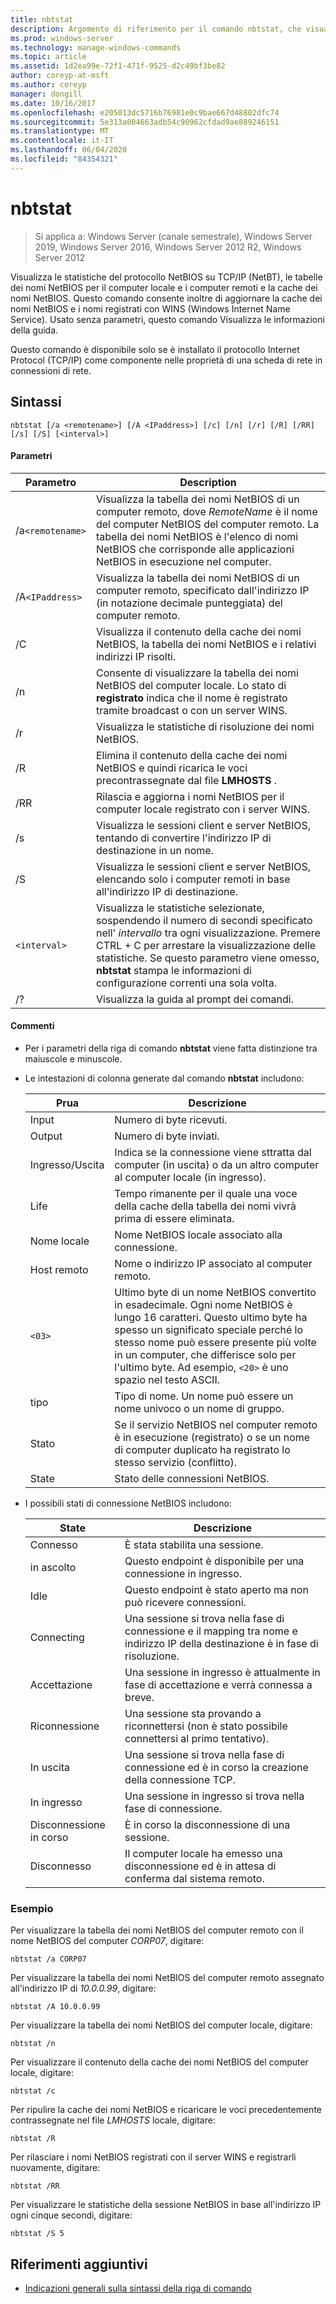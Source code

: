 ```yaml
---
title: nbtstat
description: Argomento di riferimento per il comando nbtstat, che visualizza le statistiche del protocollo NetBIOS su TCP/IP (NetBT), le tabelle dei nomi NetBIOS sia per il computer locale che per i computer remoti e per la cache dei nomi NetBIOS.
ms.prod: windows-server
ms.technology: manage-windows-commands
ms.topic: article
ms.assetid: 1d2ea99e-72f1-471f-9525-d2c49bf3be82
author: coreyp-at-msft
ms.author: coreyp
manager: dongill
ms.date: 10/16/2017
ms.openlocfilehash: e205013dc5716b76981e0c9bae667d48802dfc74
ms.sourcegitcommit: 5e313a004663adb54c90962cfdad9ae889246151
ms.translationtype: MT
ms.contentlocale: it-IT
ms.lasthandoff: 06/04/2020
ms.locfileid: "84354321"
---
```

# <a name="nbtstat"></a>nbtstat

> Si applica a: Windows Server (canale semestrale), Windows Server 2019, Windows Server 2016, Windows Server 2012 R2, Windows Server 2012

Visualizza le statistiche del protocollo NetBIOS su TCP/IP (NetBT), le tabelle dei nomi NetBIOS per il computer locale e i computer remoti e la cache dei nomi NetBIOS. Questo comando consente inoltre di aggiornare la cache dei nomi NetBIOS e i nomi registrati con WINS (Windows Internet Name Service). Usato senza parametri, questo comando Visualizza le informazioni della guida.

Questo comando è disponibile solo se è installato il protocollo Internet Protocol (TCP/IP) come componente nelle proprietà di una scheda di rete in connessioni di rete.

## <a name="syntax"></a>Sintassi

```
nbtstat [/a <remotename>] [/A <IPaddress>] [/c] [/n] [/r] [/R] [/RR] [/s] [/S] [<interval>]
```

#### <a name="parameters"></a>Parametri

| Parametro | Description |
| --------- | ----------- |
| /a`<remotename>` | Visualizza la tabella dei nomi NetBIOS di un computer remoto, dove *RemoteName* è il nome del computer NetBIOS del computer remoto. La tabella dei nomi NetBIOS è l'elenco di nomi NetBIOS che corrisponde alle applicazioni NetBIOS in esecuzione nel computer. |
| /A`<IPaddress>` | Visualizza la tabella dei nomi NetBIOS di un computer remoto, specificato dall'indirizzo IP (in notazione decimale punteggiata) del computer remoto. |
| /C | Visualizza il contenuto della cache dei nomi NetBIOS, la tabella dei nomi NetBIOS e i relativi indirizzi IP risolti. |
| /n | Consente di visualizzare la tabella dei nomi NetBIOS del computer locale. Lo stato di **registrato** indica che il nome è registrato tramite broadcast o con un server WINS. |
| /r | Visualizza le statistiche di risoluzione dei nomi NetBIOS. |
| /R | Elimina il contenuto della cache dei nomi NetBIOS e quindi ricarica le voci precontrassegnate dal file **LMHOSTS** . |
| /RR | Rilascia e aggiorna i nomi NetBIOS per il computer locale registrato con i server WINS. |
| /s | Visualizza le sessioni client e server NetBIOS, tentando di convertire l'indirizzo IP di destinazione in un nome. |
| /S | Visualizza le sessioni client e server NetBIOS, elencando solo i computer remoti in base all'indirizzo IP di destinazione. |
| `<interval>` | Visualizza le statistiche selezionate, sospendendo il numero di secondi specificato nell' *intervallo* tra ogni visualizzazione. Premere CTRL + C per arrestare la visualizzazione delle statistiche. Se questo parametro viene omesso, **nbtstat** stampa le informazioni di configurazione correnti una sola volta. |
| /? | Visualizza la guida al prompt dei comandi. |

#### <a name="remarks"></a>Commenti

- Per i parametri della riga di comando **nbtstat** viene fatta distinzione tra maiuscole e minuscole.

- Le intestazioni di colonna generate dal comando **nbtstat** includono:

    | Prua | Descrizione |
    | ------- | ----------- |
    | Input | Numero di byte ricevuti. |
    | Output | Numero di byte inviati. |
    | Ingresso/Uscita | Indica se la connessione viene sttratta dal computer (in uscita) o da un altro computer al computer locale (in ingresso). |
    | Life | Tempo rimanente per il quale una voce della cache della tabella dei nomi vivrà prima di essere eliminata. |
    | Nome locale | Nome NetBIOS locale associato alla connessione. |
    | Host remoto | Nome o indirizzo IP associato al computer remoto. |
    | `<03>` | Ultimo byte di un nome NetBIOS convertito in esadecimale. Ogni nome NetBIOS è lungo 16 caratteri. Questo ultimo byte ha spesso un significato speciale perché lo stesso nome può essere presente più volte in un computer, che differisce solo per l'ultimo byte. Ad esempio, `<20>` è uno spazio nel testo ASCII. |
    | tipo | Tipo di nome. Un nome può essere un nome univoco o un nome di gruppo. |
    | Stato | Se il servizio NetBIOS nel computer remoto è in esecuzione (registrato) o se un nome di computer duplicato ha registrato lo stesso servizio (conflitto). |
    | State | Stato delle connessioni NetBIOS. |

- I possibili stati di connessione NetBIOS includono:

    | State | Descrizione |
    | ------- | ----------- |
    | Connesso | È stata stabilita una sessione. |
    | in ascolto | Questo endpoint è disponibile per una connessione in ingresso. |
    | Idle | Questo endpoint è stato aperto ma non può ricevere connessioni. |
    | Connecting | Una sessione si trova nella fase di connessione e il mapping tra nome e indirizzo IP della destinazione è in fase di risoluzione. |
    | Accettazione | Una sessione in ingresso è attualmente in fase di accettazione e verrà connessa a breve. |
    | Riconnessione | Una sessione sta provando a riconnettersi (non è stato possibile connettersi al primo tentativo). |
    | In uscita | Una sessione si trova nella fase di connessione ed è in corso la creazione della connessione TCP. |
    | In ingresso | Una sessione in ingresso si trova nella fase di connessione. |
    | Disconnessione in corso | È in corso la disconnessione di una sessione. |
    | Disconnesso | Il computer locale ha emesso una disconnessione ed è in attesa di conferma dal sistema remoto. |

### <a name="examples"></a>Esempio

Per visualizzare la tabella dei nomi NetBIOS del computer remoto con il nome NetBIOS del computer *CORP07*, digitare:

```
nbtstat /a CORP07
```

Per visualizzare la tabella dei nomi NetBIOS del computer remoto assegnato all'indirizzo IP di *10.0.0.99*, digitare:

```
nbtstat /A 10.0.0.99
```

Per visualizzare la tabella dei nomi NetBIOS del computer locale, digitare:

```
nbtstat /n
```

Per visualizzare il contenuto della cache dei nomi NetBIOS del computer locale, digitare:

```
nbtstat /c
```

Per ripulire la cache dei nomi NetBIOS e ricaricare le voci precedentemente contrassegnate nel file *LMHOSTS* locale, digitare:

```
nbtstat /R
```

Per rilasciare i nomi NetBIOS registrati con il server WINS e registrarli nuovamente, digitare:

```
nbtstat /RR
```

Per visualizzare le statistiche della sessione NetBIOS in base all'indirizzo IP ogni cinque secondi, digitare:

```
nbtstat /S 5
```

## <a name="additional-references"></a>Riferimenti aggiuntivi

- [Indicazioni generali sulla sintassi della riga di comando](command-line-syntax-key.md)
